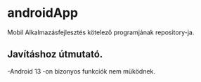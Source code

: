 # androidApp
Mobil Alkalmazásfejlesztés kötelező programjának repository-ja.
## Javításhoz útmutató.
-Android 13 -on bizonyos funkciók nem müködnek.
